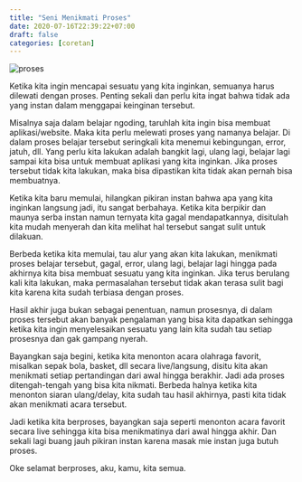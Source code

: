 ```yaml
---
title: "Seni Menikmati Proses"
date: 2020-07-16T22:39:22+07:00
draft: false
categories: [coretan]
---
```


![proses](/uploads/proses.jpg)

Ketika kita ingin mencapai sesuatu yang kita inginkan, semuanya harus dilewati dengan proses. Penting sekali dan perlu kita ingat bahwa tidak ada yang instan dalam menggapai keinginan tersebut.

Misalnya saja dalam belajar ngoding, taruhlah kita ingin bisa membuat aplikasi/website. Maka kita perlu melewati proses yang namanya belajar. Di dalam proses belajar tersebut seringkali kita menemui kebingungan, error, jatuh, dll. Yang perlu kita lakukan adalah bangkit lagi, ulang lagi, belajar lagi sampai kita bisa untuk membuat aplikasi yang kita inginkan. Jika proses tersebut tidak kita lakukan, maka bisa dipastikan kita tidak akan pernah bisa membuatnya.

Ketika kita baru memulai, hilangkan pikiran instan bahwa apa yang kita inginkan langsung jadi, itu sangat berbahaya. Ketika kita berpikir dan maunya serba instan namun ternyata kita gagal mendapatkannya, disitulah kita mudah menyerah dan kita melihat hal tersebut sangat sulit untuk dilakuan.

Berbeda ketika kita memulai, tau alur yang akan kita lakukan, menikmati proses belajar tersebut, gagal, error, ulang lagi, belajar lagi hingga pada akhirnya kita bisa membuat sesuatu yang kita inginkan. Jika terus berulang kali kita lakukan, maka permasalahan tersebut tidak akan terasa sulit bagi kita karena kita sudah terbiasa dengan proses. 

Hasil akhir juga bukan sebagai penentuan, namun prosesnya, di dalam proses tersebut akan banyak pengalaman yang bisa kita dapatkan sehingga ketika kita ingin menyelesaikan sesuatu yang lain kita sudah tau setiap prosesnya dan gak gampang nyerah.

Bayangkan saja begini, ketika kita menonton acara olahraga favorit, misalkan sepak bola, basket, dll secara live/langsung, disitu kita akan menikmati setiap pertandingan dari awal hingga berakhir. Jadi ada proses ditengah-tengah yang bisa kita nikmati. Berbeda halnya ketika kita menonton siaran ulang/delay, kita sudah tau hasil akhirnya, pasti kita tidak akan menikmati acara tersebut.

Jadi ketika kita berproses, bayangkan saja seperti menonton acara favorit secara live sehingga kita bisa menikmatinya dari awal hingga akhir. Dan sekali lagi buang jauh pikiran instan karena masak mie instan juga butuh proses.

Oke selamat berproses, aku, kamu, kita semua.